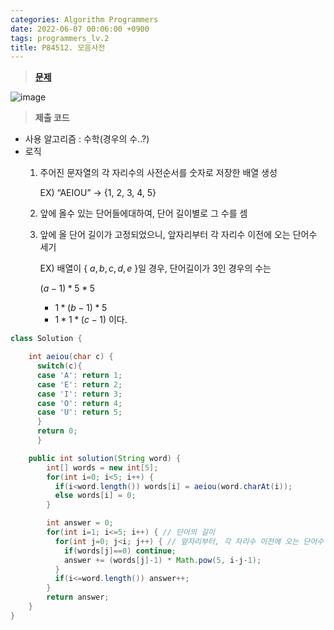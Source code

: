 ```yaml
---
categories: Algorithm Programmers
date: 2022-06-07 00:06:00 +0900
tags: programmers_lv.2
title: P84512. 모음사전
---
```


> **[문제](https://programmers.co.kr/learn/courses/30/lessons/84512)**

![image](https://user-images.githubusercontent.com/80896077/172556462-26d35ee9-8e72-44e8-99dc-0d71ab7660de.png)

> **제출 코드**

- 사용 알고리즘 : 수학(경우의 수..?)
- 로직
  1. 주어진 문자열의 각 자리수의 사전순서를 숫자로 저장한 배열 생성

     EX) “AEIOU” → {1, 2, 3, 4, 5}

  2. 앞에 올수 있는 단어들에대하여, 단어 길이별로 그 수를 셈
  3. 앞에 올 단어 길이가 고정되었으니, 앞자리부터 각 자리수 이전에 오는 단어수 세기

     EX) 배열이 { ${a, b, c, d, e}$ }일 경우, 단어길이가 3인 경우의 수는

     $(a-1) * 5 * 5$

     - $1 * (b-1) * 5$
     - $1 * 1 * (c-1)$ 이다.

```java
class Solution {

    int aeiou(char c) {
      switch(c){
      case 'A': return 1;
      case 'E': return 2;
      case 'I': return 3;
      case 'O': return 4;
      case 'U': return 5;
      }
      return 0;
	  }

    public int solution(String word) {
        int[] words = new int[5];
        for(int i=0; i<5; i++) {
          if(i<word.length()) words[i] = aeiou(word.charAt(i));
          else words[i] = 0;
        }

        int answer = 0;
        for(int i=1; i<=5; i++) { // 단어의 길이
          for(int j=0; j<i; j++) { // 앞자리부터, 각 자리수 이전에 오는 단어수 세기
            if(words[j]==0) continue;
            answer += (words[j]-1) * Math.pow(5, i-j-1);
          }
          if(i<=word.length()) answer++;
        }
        return answer;
    }
}
```
